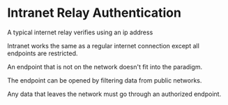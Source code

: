 # Intranet Relay Authentication
A typical internet relay verifies using an ip address

Intranet works the same as a regular internet connection except all endpoints are restricted.

An endpoint that is not on the network doesn't fit into the paradigm.

The endpoint can be opened by filtering data from public networks.

Any data that leaves the network must go through an authorized endpoint.
